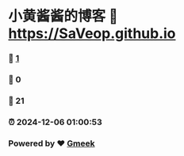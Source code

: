 # 小黄酱酱的博客 :link: https://SaVeop.github.io 
### :page_facing_up: [1](https://SaVeop.github.io/tag.html) 
### :speech_balloon: 0 
### :hibiscus: 21 
### :alarm_clock: 2024-12-06 01:00:53 
### Powered by :heart: [Gmeek](https://github.com/Meekdai/Gmeek)
